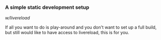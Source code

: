 ### A simple static development setup
*w/livereload*

If all you want to do is play-around and you don't want to set up a full build, but still would like to have access to livereload, this is for you.

